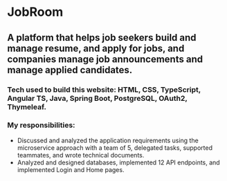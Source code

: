 # JobRoom
## A platform that helps job seekers build and manage resume, and apply for jobs, and companies manage job announcements and manage applied candidates.

### Tech used to build this website: HTML, CSS, TypeScript, Angular TS, Java, Spring Boot, PostgreSQL, OAuth2, Thymeleaf.

### My responsibilities:

- Discussed and analyzed the application requirements using the microservice approach with a team of 5, delegated tasks, supported teammates, and wrote technical documents.
- Analyzed and designed databases, implemented 12 API endpoints, and implemented Login and Home pages.
